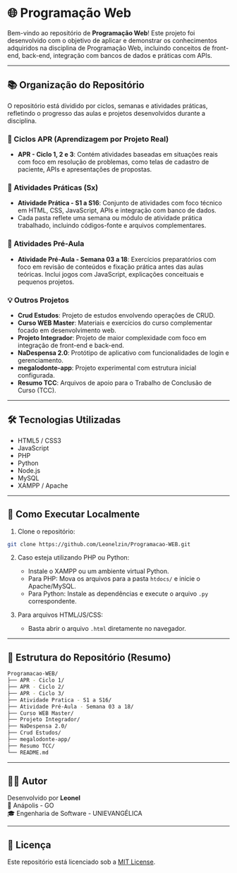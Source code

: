 # 🌐 Programação Web

Bem-vindo ao repositório de **Programação Web**! Este projeto foi desenvolvido com o objetivo de aplicar e demonstrar os conhecimentos adquiridos na disciplina de Programação Web, incluindo conceitos de front-end, back-end, integração com bancos de dados e práticas com APIs.

---

## 📚 Organização do Repositório

O repositório está dividido por ciclos, semanas e atividades práticas, refletindo o progresso das aulas e projetos desenvolvidos durante a disciplina.

### 🔁 Ciclos APR (Aprendizagem por Projeto Real)

- **APR - Ciclo 1, 2 e 3**: Contém atividades baseadas em situações reais com foco em resolução de problemas, como telas de cadastro de paciente, APIs e apresentações de propostas.

### 📘 Atividades Práticas (Sx)

- **Atividade Prática - S1 a S16**: Conjunto de atividades com foco técnico em HTML, CSS, JavaScript, APIs e integração com banco de dados.
- Cada pasta reflete uma semana ou módulo de atividade prática trabalhado, incluindo códigos-fonte e arquivos complementares.

### 🔬 Atividades Pré-Aula

- **Atividade Pré-Aula - Semana 03 a 18**: Exercícios preparatórios com foco em revisão de conteúdos e fixação prática antes das aulas teóricas. Inclui jogos com JavaScript, explicações conceituais e pequenos projetos.

### 💡 Outros Projetos

- **Crud Estudos**: Projeto de estudos envolvendo operações de CRUD.
- **Curso WEB Master**: Materiais e exercícios do curso complementar focado em desenvolvimento web.
- **Projeto Integrador**: Projeto de maior complexidade com foco em integração de front-end e back-end.
- **NaDespensa 2.0**: Protótipo de aplicativo com funcionalidades de login e gerenciamento.
- **megalodonte-app**: Projeto experimental com estrutura inicial configurada.
- **Resumo TCC**: Arquivos de apoio para o Trabalho de Conclusão de Curso (TCC).

---

## 🛠 Tecnologias Utilizadas

- HTML5 / CSS3  
- JavaScript  
- PHP  
- Python  
- Node.js  
- MySQL  
- XAMPP / Apache

---

## 🚀 Como Executar Localmente

1. Clone o repositório:

```bash
git clone https://github.com/Leonelzin/Programacao-WEB.git
```

2. Caso esteja utilizando PHP ou Python:
   - Instale o XAMPP ou um ambiente virtual Python.
   - Para PHP: Mova os arquivos para a pasta `htdocs/` e inicie o Apache/MySQL.
   - Para Python: Instale as dependências e execute o arquivo `.py` correspondente.

3. Para arquivos HTML/JS/CSS:
   - Basta abrir o arquivo `.html` diretamente no navegador.

---

## 📁 Estrutura do Repositório (Resumo)

```bash
Programacao-WEB/
├── APR - Ciclo 1/
├── APR - Ciclo 2/
├── APR - Ciclo 3/
├── Atividade Pratica - S1 a S16/
├── Atividade Pré-Aula - Semana 03 a 18/
├── Curso WEB Master/
├── Projeto Integrador/
├── NaDespensa 2.0/
├── Crud Estudos/
├── megalodonte-app/
├── Resumo TCC/
└── README.md
```

---

## 👨‍💻 Autor

Desenvolvido por **Leonel**  
📍 Anápolis - GO  
🎓 Engenharia de Software - UNIEVANGÉLICA

---

## 📄 Licença

Este repositório está licenciado sob a [MIT License](LICENSE).
